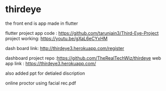# thirdeye
the front end is app made in flutter

flutter project app code : https://github.com/tarunjain3/Third-Eye-Project
project working: https://youtu.be/gXaL6eCYxHM

dash board link: http://thirdeye3.herokuapp.com/register

dashboard project repo :https://github.com/TheRealTechWiz/thirdeye web app link : https://thirdeye3.herokuapp.com/

also added ppt for detialed discription

online proctor using facial rec.pdf
